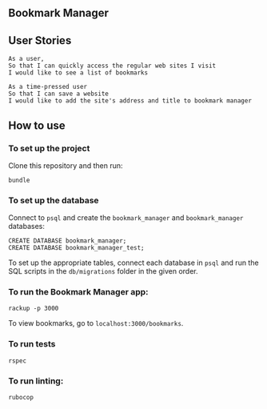 ## Bookmark Manager

## User Stories

```
As a user, 
So that I can quickly access the regular web sites I visit
I would like to see a list of bookmarks
```

```
As a time-pressed user
So that I can save a website
I would like to add the site's address and title to bookmark manager
```


## How to use
### To set up the project

Clone this repository and then run:

``` 
bundle
```

### To set up the database

Connect to `psql` and create the `bookmark_manager` and `bookmark_manager` databases:

```
CREATE DATABASE bookmark_manager;
CREATE DATABASE bookmark_manager_test;
```

To set up the appropriate tables, connect each database in `psql` and run the SQL scripts in the `db/migrations` folder in the given order.

### To run the Bookmark Manager app:

```
rackup -p 3000
```

To view bookmarks, go to `localhost:3000/bookmarks`.

### To run tests

```
rspec
```

### To run linting:

```
rubocop
```